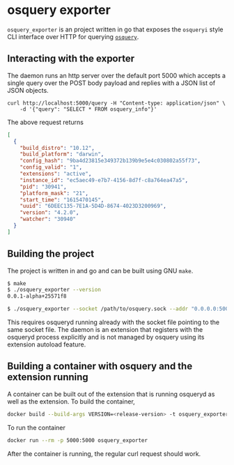 # osquery exporter

`osquery_exporter` is an project written in go that exposes the `osqueryi` style
CLI interface over HTTP for querying [`osquery`](https://osquery.io).

## Interacting with the exporter
The daemon runs an http server over the default port 5000 which accepts a single
query over the POST body payload and replies with a JSON list of JSON objects.

```bash=
curl http://localhost:5000/query -H "Content-type: application/json" \
    -d '{"query": "SELECT * FROM osquery_info"}'
```
The above request returns
```json
[
  {
    "build_distro": "10.12",
    "build_platform": "darwin",
    "config_hash": "9ba4d23815e349372b139b9e5e4c030802a55f73",
    "config_valid": "1",
    "extensions": "active",
    "instance_id": "ec5aec49-e7b7-4156-8d7f-c8a764ea47a5",
    "pid": "30941",
    "platform_mask": "21",
    "start_time": "1615470145",
    "uuid": "6DEEC135-7E1A-5D4D-8674-4023D3200969",
    "version": "4.2.0",
    "watcher": "30940"
  }
]
```

## Building the project
The project is written in and go and can be built using GNU `make`.
```bash
$ make
$ ./osquery_exporter --version
0.0.1-alpha+25571f8

$ ./osquery_exporter --socket /path/to/osquery.sock --addr "0.0.0.0:5000"
```

This requires osqueryd running already with the socket file pointing to the same
socket file. The daemon is an extension that registers with the osqueryd process
explicitly and is not managed by osquery using its extension autoload feature.

## Building a container with osquery and the extension running
A container can be built out of the extension that is running osqueryd as well
as the extension. To build the container,
```bash
docker build --build-args VERSION=<release-version> -t osquery_exporter .
```

To run the container
```bash
docker run --rm -p 5000:5000 osquery_exporter
```
After the container is running, the regular curl request should work.
